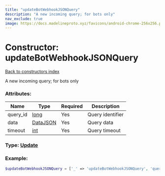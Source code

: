 ```yaml
---
title: "updateBotWebhookJSONQuery"
description: "A new incoming query; for bots only"
nav_exclude: true
image: https://docs.madelineproto.xyz/favicons/android-chrome-256x256.png
---
```

# Constructor: updateBotWebhookJSONQuery  
[Back to constructors index](/API_docs/constructors/index.md)



A new incoming query; for bots only

### Attributes:

| Name     |    Type       | Required | Description |
|----------|---------------|----------|-------------|
|query\_id|[long](/API_docs/types/long.md) | Yes|Query identifier|
|data|[DataJSON](/API_docs/types/DataJSON.md) | Yes|Query data|
|timeout|[int](/API_docs/types/int.md) | Yes|Query timeout|



### Type: [Update](/API_docs/types/Update.md)


### Example:

```php
$updateBotWebhookJSONQuery = ['_' => 'updateBotWebhookJSONQuery', 'query_id' => long, 'data' => DataJSON, 'timeout' => int];
```  

